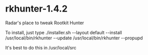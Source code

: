 # rkhunter-1.4.2

Radar's place to tweak Rootkit Hunter 

To install, just type ./installer.sh --layout default --install
/usr/local/bin/rkhunter --update
/usr/local/bin/rkhunter --propupd

It's best to do this in /usr/local/src

